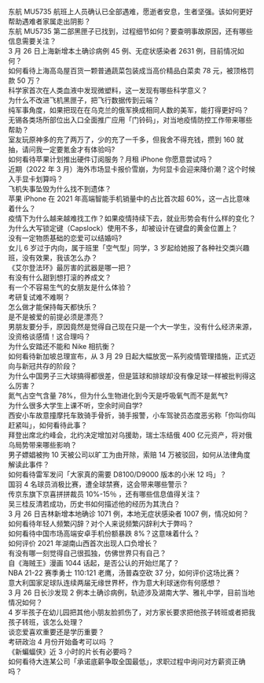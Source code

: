 东航 MU5735 航班上人员确认已全部遇难，愿逝者安息，生者坚强。该如何更好帮助遇难者家属走出阴影？  
东航 MU5735 第二部黑匣子已找到，过程细节如何？要查明事故原因，还有哪些信息需要关注？  
3 月 26 日上海新增本土确诊病例 45 例、无症状感染者 2631 例，目前情况如何？  
如何看待上海高岛屋百货一颗普通蔬菜包装成当高价精品白菜卖 78 元，被顶格罚款 50 万？  
科学家首次在人类血液中发现微塑料，这一发现有哪些科学意义？  
为什么不改进飞机黑匣子，把飞行数据传到云端？  
纯军事角度，如果把现在在乌克兰的俄军换成相同人数的美军，能打得更好吗？  
无锡各类场所部位出入口全面推广应用「门铃码」，对当地疫情防控工作带来哪些帮助？  
室友玩原神多的充了两万了，少的充了一千多，但我舍不得充钱，攒到 160 就抽，请问我一定要氪金才有体验吗?  
如何看待苹果计划推出硬件订阅服务？月租 iPhone 你愿意尝试吗？  
近期（2022 年 3 月）海外市场显卡报价雪崩，为何显卡会迎来降价潮？这个时候入手显卡划算吗？  
飞机失事坠毁为什么找不到遗体？  
苹果 iPhone 在 2021 年高端智能手机销量中的占比首次超 60%，这一占比意味着什么？  
疫情下为什么越来越难找工作？如果疫情持续下去，就业形势会有什么样的变化？  
为什么大写锁定键（Capslock）使用不多，却被设计在键盘的黄金位置上？  
没有一定物质基础的恋爱可以结婚吗?  
女儿 6 岁过于内向，属于班里「空气型」同学，3 岁起给她报了各种社交类兴趣班，没有效果，我该怎么办？  
《艾尔登法环》最厉害的武器是哪一把？  
有没有什么甜到想打滚的养成文？  
有一个不容易生气的女朋友是什么体验？  
考研复试难不难啊？  
怎么做才能保持每天都快乐？  
是不是被爱的前提必须是漂亮？  
男朋友要分手，原因竟然是觉得自己现在只是一个大一学生，没有什么经济来源，没资格谈感情！这合理吗？  
为什么安踏还不能和 Nike 相抗衡？  
如何看待新加坡总理宣布，从 3 月 29 日起大幅放宽一系列疫情管理措施，正式迈向与新冠共存的阶段？  
为什么中国男子三大球搞得都很差，但是篮球和排球却没有像足球一样被批判得这么厉害？  
氮气占空气含量 78%，但为什么生物进化到今天是呼吸氧气而不是氮气?  
为什么很多大学生上课不听，空余时间自学?  
西安小车故意撞摩托车致骑手骨折，骑手报警，小车驾驶员态度恶劣称「你叫你叫赶紧叫」，如何看待此事？  
拜登出席北约峰会，北约决定增加对乌援助，瑞士冻结俄 400 亿元资产，将对俄乌局势带来哪些影响？  
男子嫖娼被拘 10 天被公司以旷工为由开除，索赔 14 万被驳回，如何从法律角度解读此事件？  
如何看待雷军发问「大家真的需要 D8100/D9000 版本的小米 12 吗」？  
国羽 4 名球员消极比赛，遭全球禁赛，这会带来哪些警示？  
传京东旗下京喜拼拼裁员 10%-15％ ，还有哪些信息值得关注？  
吴三桂反清若成功，历史书如何描述他的经历为其洗白？  
3 月 26 日吉林新增本地确诊 1071 例，本地无症状感染者 1007 例，情况如何？  
如何看待年轻人频繁闪辞？对个人来说频繁闪辞利大于弊吗？  
如何看待中国市场高端安卓手机份额暴跌 8%？这意味着什么？  
如何评价 2021 年湖南山西首次出现人口负增长？  
有没有哪一刻觉得自己很孤独，仿佛世界只有自己？  
自《海贼王》漫画 1044 话起，是否公认的开始烂尾了？  
NBA 21-22 赛季勇士 110:121 老鹰，汤普森空砍 37 分，如何评价这场比赛？  
意大利国家足球队连续两届无缘世界杯，作为意大利球迷你有何感想？  
3 月 26 日长沙发现 2 例本土确诊病例，轨迹涉及湖南大学、雅礼中学，目前当地情况如何？  
4 岁半孩子在幼儿园把其他小朋友脸抓伤了，对方家长要求把他孩子转班或者把我孩子转班，该怎么处理？  
谈恋爱喜欢重要还是学历重要？  
考研政治 4 月份开始备考可以吗 ？  
《新蝙蝠侠》近 3 小时的片长有必要吗？  
如何看待大连某公司「承诺底薪争取全国最低」，求职过程中询问对方薪资正确吗？  
